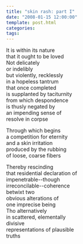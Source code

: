 ```yaml
---
title: "skin rash: part I"
date: "2008-01-15 12:00:00"
template: post.html
categories: 
tags: 
---
```


It is within its nature  
that it ought to be loved  
Not delicately  
or indelibly  
but violently, recklessly  
in a hopeless tantrum  
that once completed  
is supplanted by taciturnity  
from which despondence  
is thusly negated by  
an impending sense of  
resolve in corpse

Through which begins  
a competition for eternity  
and a skin irritation  
produced by the rubbing  
of loose, coarse fibers

Thereby rescinding  
that residential declaration of  
impenetrable--though  
irreconcilable--coherence  
betwixt two  
obvious alterations of  
one imprecise being  
Tho alternatively  
in scattered, elementally  
divisive  
representations of plausible  
truths